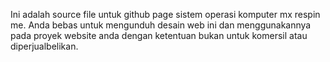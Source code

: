 Ini adalah source file untuk github page sistem operasi komputer mx respin me.
Anda bebas untuk mengunduh desain web ini dan menggunakannya pada proyek website anda dengan ketentuan bukan untuk komersil atau diperjualbelikan.
